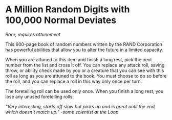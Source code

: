 # A Million Random Digits with 100,000 Normal Deviates

_Rare, requires attunement_

This 600-page book of random numbers written by the RAND Corporation has powerful abilities that allow you to alter the future in a limited capacity.

When you are attuned to this item and finish a long rest, pick the next number from the list and cross it off. You can replace any attack roll, saving throw, or ability check made by you or a creature that you can see with this roll as long as you are attuned to the book. You must choose to do so before the roll, and you can replace a roll in this way only once per turn.

The foretelling roll can be used only once. When you finish a long rest, you lose any unused foretelling rolls.

_"Very interesting, starts off slow but picks up and is great until the end, which doesn't match up." -some scientist at the Loop_

